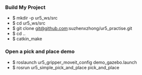 ### Build My Project
- $ mkdir -p ur5_ws/src 
- $ cd ur5_ws/src
- $ git clone git@github.com:suzhenxzhong/ur5_practise.git 
- $ cd ..
- $ catkin_make

### Open a pick and place demo
- $ roslaunch ur5_gripper_moveit_config demo_gazebo.launch
- $ rosrun ur5_simple_pick_and_place pick_and_place
